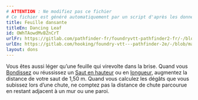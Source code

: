 ```yaml
---
# ATTENTION : Ne modifiez pas ce fichier
# Ce fichier est généré automatiquement par un script d'après les données du module Foundry VTT officiel et de sa traduction
title: Feuille dansante
titleEn: Dancing Leaf
id: OWhTAowdMvBZnCrT
urlFr: https://gitlab.com/pathfinder-fr/foundryvtt-pathfinder2-fr/-/blob/master/data/feats/OWhTAowdMvBZnCrT.htm
urlEn: https://gitlab.com/hooking/foundry-vtt---pathfinder-2e/-/blob/master/packs/data/feats.db/dancing-leaf.json
layout: dons
---
```

Vous êtes aussi léger qu’une feuille qui virevolte dans la brise. Quand vous [Bondissez](../actions/bondir.html) ou réussissez un [Saut en hauteur](../actions/sauter-en-hauteur.html) ou en [longueur](../actions/sauter-en-longueur.html), augmentez la distance de votre saut de 1,50 m. Quand vous calculez les dégâts que vous subissez lors d’une chute, ne comptez pas la distance de chute parcourue en restant adjacent à un mur ou une paroi.
